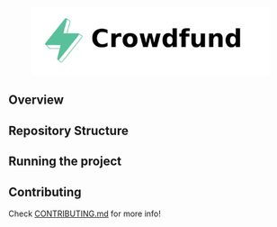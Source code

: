 <p align="center">
    <img src="./.docs/crowdfund-logo.png" height="120">
</p>

## Overview


## Repository Structure


## Running the project


## Contributing

Check [CONTRIBUTING.md](../CONTRIBUTING.md) for more info!
